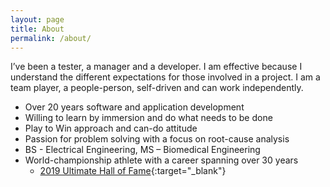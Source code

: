 ```yaml
---
layout: page
title: About
permalink: /about/
---
```


I’ve been a tester, a manager and a developer.  I am effective because I understand the different expectations for those involved in a project. I am a team player, a people-person, self-driven and can work independently.

* Over 20 years software and application development
* Willing to learn by immersion and do what needs to be done
* Play to Win approach and can-do attitude
* Passion for problem solving with a focus on root-cause analysis
* BS - Electrical Engineering, MS – Biomedical Engineering  
* World-championship athlete with a career spanning over 30 years
  * [2019 Ultimate Hall of Fame](https://www.usaultimate.org/about/history/hall_of_fame/walter_vanderschraaf_class_of_2019.aspx){:target="_blank"}
